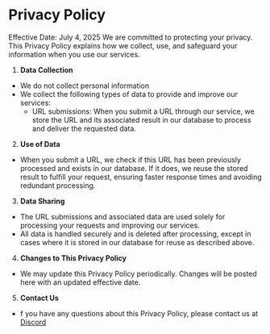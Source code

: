 # Privacy Policy
Effective Date: July 4, 2025
We are committed to protecting your privacy. This Privacy Policy explains how we collect, use, and safeguard your information when you use our services.
1. **Data Collection**
- We do not collect personal information
- We collect the following types of data to provide and improve our services:
  - URL submissions: When you submit a URL through our service, we store the URL and its associated result in our database to process and deliver the requested data.
2. **Use of Data**
- When you submit a URL, we check if this URL has been previously processed and exists in our database. If it does, we reuse the stored result to fulfill your request, ensuring faster response times and avoiding redundant processing.
3. **Data Sharing**
- The URL submissions and associated data are used solely for processing your requests and improving our services.
- All data is handled securely and is deleted after processing, except in cases where it is stored in our database for reuse as described above.
4. **Changes to This Privacy Policy**
- We may update this Privacy Policy periodically. Changes will be posted here with an updated effective date.
5. **Contact Us**
- f you have any questions about this Privacy Policy, please contact us at [Discord](https://discord.gg/ua7SCUAg3A)
